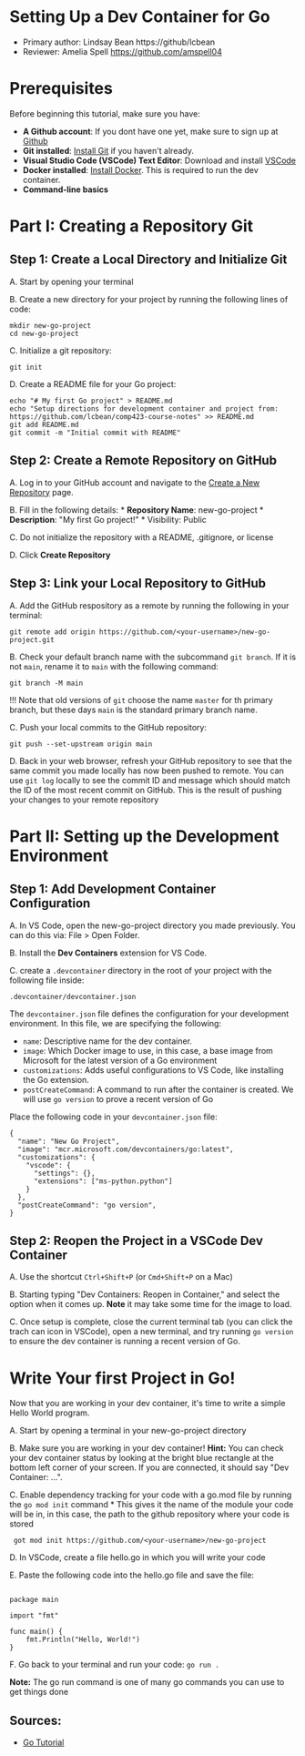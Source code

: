 # Setting Up a Dev Container for Go

* Primary author: Lindsay Bean https://github/lcbean
* Reviewer: Amelia Spell https://github.com/amspell04 

# Prerequisites

Before beginning this tutorial, make sure you have:

* **A Github account**: If you dont have one yet, make sure to sign up at [Github](https://github.com)
* **Git installed**: [Install Git](https://git-scm.com/book/en/v2/Getting-Started-Installing-Git) if you haven't already. 
* **Visual Studio Code (VSCode) Text Editor**: Download and install [VSCode](https://code.visualstudio.com/download)
* **Docker installed**: [Install Docker](https://www.docker.com/products/docker-desktop/). This is required to run the dev container. 
* **Command-line basics**



# Part I: Creating a Repository Git

## Step 1: Create a Local Directory and Initialize Git

A. Start by opening your terminal

B. Create a new directory for your project by running the following lines of code: 

```
mkdir new-go-project
cd new-go-project

```
C. Initialize a git repository: 
```
git init
```

D. Create a README file for your Go project: 
```
echo "# My first Go project" > README.md
echo "Setup directions for development container and project from: https://github.com/lcbean/comp423-course-notes" >> README.md
git add README.md
git commit -m "Initial commit with README"
```

## Step 2: Create a Remote Repository on GitHub

A. Log in to your GitHub account and navigate to the [Create a New Repository](https://github.com/new) page. 

B. Fill in the following details: 
    * **Repository Name**: new-go-project
    * **Description**: "My first Go project!"
    * Visibility: Public

C. Do not initialize the repository with a README, .gitignore, or license

D. Click **Create Repository** 


## Step 3: Link your Local Repository to GitHub

A. Add the GitHub respository as a remote by running the following in your terminal: 

```
git remote add origin https://github.com/<your-username>/new-go-project.git

```

B. Check your default branch name with the subcommand ``` git branch ```. If it is not ```main```, rename it to ```main``` with the following command:

```
git branch -M main
```
!!! Note that old versions of ```git``` choose the name ```master``` for th primary branch, but these days ```main``` is the standard primary branch name. 



C. Push your local commits to the GitHub repository: 
```
git push --set-upstream origin main
```

D. Back in your web browser, refresh your GitHub repository to see that the same commit you made locally has now been pushed to remote. You can use ```git log``` locally to see the commit ID and message which should match the ID of the most recent commit on GitHub. This is the result of pushing your changes to your remote repository

    
# Part II: Setting up the Development Environment

## Step 1: Add Development Container Configuration

A. In VS Code, open the new-go-project directory you made previously. You can do this via: File > Open Folder. 

B. Install the **Dev Containers** extension for VS Code. 

C. create a ```.devcontainer``` directory in the root of your project with the following file inside: 
```
.devcontainer/devcontainer.json
```

The ```devcontainer.json``` file defines the configuration for your development environment. In this file, we are specifying the following: 

* ```name```: Descriptive name for the dev container. 
* ```image```: Which Docker image to use, in this case, a base image from Microsoft for the latest version of a Go environment
* ```customizations```:  Adds useful configurations to VS Code, like installing the Go extension. 
* ```postCreateCommand```: A command to run after the container is created. We will use ```go version``` to prove a recent version of Go

Place the following code in your ```devcontainer.json``` file: 
```
{
  "name": "New Go Project",
  "image": "mcr.microsoft.com/devcontainers/go:latest",
  "customizations": {
    "vscode": {
      "settings": {},
      "extensions": ["ms-python.python"]
    }
  },
  "postCreateCommand": "go version",
}

```

## Step 2: Reopen the Project in a VSCode Dev Container

A. Use the shortcut ```Ctrl+Shift+P``` (or ```Cmd+Shift+P``` on a Mac)

B. Starting typing "Dev Containers: Reopen in Container," and select the option when it comes up. **Note** it may take some time for the image to load.

C. Once setup is complete, close the current terminal tab (you can click the trach can icon in VSCode), open a new terminal, and try running ```go version``` to ensure the dev container is running a recent version of Go.


# Write Your first Project in Go!

Now that you are working in your dev container, it's time to write a simple Hello World program. 

A. Start by opening a terminal in your new-go-project directory

B. Make sure you are working in your dev container! **Hint:** You can check your dev container status by looking at the bright blue rectangle at the bottom left corner of your screen. If you are connected, it should say "Dev Container: ...".

C. Enable dependency tracking for your code with a go.mod file by running the ```go mod init``` command
    * This gives it the name of the module your code will be in, in this case, the path to the github repository where your code is stored

``` got mod init https://github.com/<your-username>/new-go-project```

D. In VSCode, create a file hello.go in which you will write your code

E. Paste the following code into the hello.go file and save the file: 
```

package main

import "fmt"

func main() {
    fmt.Println("Hello, World!")
}

```

F. Go back to your terminal and run your code:
``` go run . ```

**Note:** The go run command is one of many go commands you can use to get things done









## Sources: 
* [Go Tutorial](https://go.dev/doc/tutorial/getting-started)

